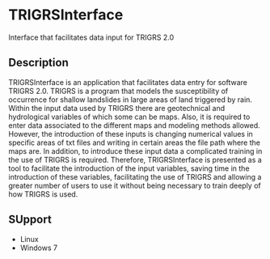 # TRIGRSInterface

Interface that facilitates data input for TRIGRS 2.0

## Description
TRIGRSInterface is an application that facilitates data entry for software TRIGRS 2.0. TRIGRS is a program that models the susceptibility of occurrence for shallow landslides in large areas of land triggered by rain. Within the input data used by TRIGRS there are geotechnical and hydrological variables of which some can be maps. Also, it is required to enter data associated to the different maps and modeling methods allowed. However, the introduction of these inputs is changing numerical values in specific areas of txt files and writing in certain areas the file path where the maps are. In addition, to introduce these input data a  complicated training in the use of TRIGRS is required. Therefore, TRIGRSInterface is presented as a tool to facilitate the introduction of the input variables, saving time in the introduction of these variables, facilitating the use of TRIGRS and allowing a greater number of users to use it without being necessary to train deeply of how TRIGRS is used.

## SUpport
- Linux
- Windows 7
